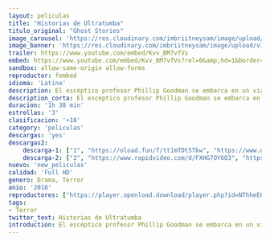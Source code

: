 ```yaml
---
layout: peliculas
title: "Historias de Ultratumba"
titulo_original: "Ghost Stories"
image_carousel: 'https://res.cloudinary.com/imbriitneysam/image/upload/v1543191217/ultratumba-poster-min.jpg'
image_banner: 'https://res.cloudinary.com/imbriitneysam/image/upload/v1543191217/ultra-banner-min.jpg'
trailer: https://www.youtube.com/embed/Kvv_BM7vfVs
embed: https://www.youtube.com/embed/Kvv_BM7vfVs?rel=0&amp;hd=1&border=0&wmode=opaque&enablejsapi=1&modestbranding=1&controls=1&showinfo=1
sandbox: allow-same-origin allow-forms
reproductor: fembed
idioma: 'Latino'
description: El escéptico profesor Phillip Goodman se embarca en un viaje hacia lo terrorífico tras encontrarse un archivo con detalles de tres casos inexplicables de apariciones.
description_corta: El escéptico profesor Phillip Goodman se embarca en un viaje hacia lo terrorífico tras encontrarse un archivo con detalles de tres casos inexplicables de apariciones.
duracion: '1h 38 min'
estrellas: '3'
clasificacion: '+10'
category: 'peliculas'
descargas: 'yes'
descargas2:
    descarga-1: ["1", "https://oload.fun/f/tt1mTDt5Tkw", "https://www.google.com/s2/favicons?domain=openload.co","OpenLoad","https://res.cloudinary.com/imbriitneysam/image/upload/v1541473684/mexico.png", "Latino", "Full HD"]
    descarga-2: ["2", "https://www.rapidvideo.com/d/FXHG7OY6O3", "https://www.google.com/s2/favicons?domain=www.rapidvideo.com","RapidVideo","https://res.cloudinary.com/imbriitneysam/image/upload/v1541473684/mexico.png", "Latino", "Full HD"]
nuevo: 'new_peliculas'
calidad: 'Full HD'
genero: Drama, Terror
anio: '2018'
reproductores: ["https://player.openload.download/player.php?id=NThheE8vVlFPWUVQaGo2Y0JxclF0bkowMEJHamk0R1pDNklZWSt2UVZSN05rSVlsdTgxcktTUG00VHVwbkk3RnpNR2xCdDEzSWUxcXJDL2NJaVhhRWc9PQ"]
tags:
- Terror
twitter_text: Historias de Ultratumba
introduction: El escéptico profesor Phillip Goodman se embarca en un viaje hacia lo terrorífico tras encontrarse un archivo con detalles de tres casos inexplicables de apariciones.
---
```



 







